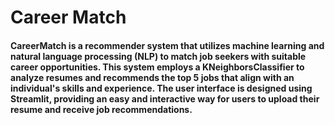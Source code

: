 # Career Match

#### CareerMatch is a recommender system that utilizes machine learning and natural language processing (NLP) to match job seekers with suitable career opportunities. This system employs a KNeighborsClassifier to analyze resumes and recommends the top 5 jobs that align with an individual's skills and experience. The user interface is designed using Streamlit, providing an easy and interactive way for users to upload their resume and receive job recommendations.
